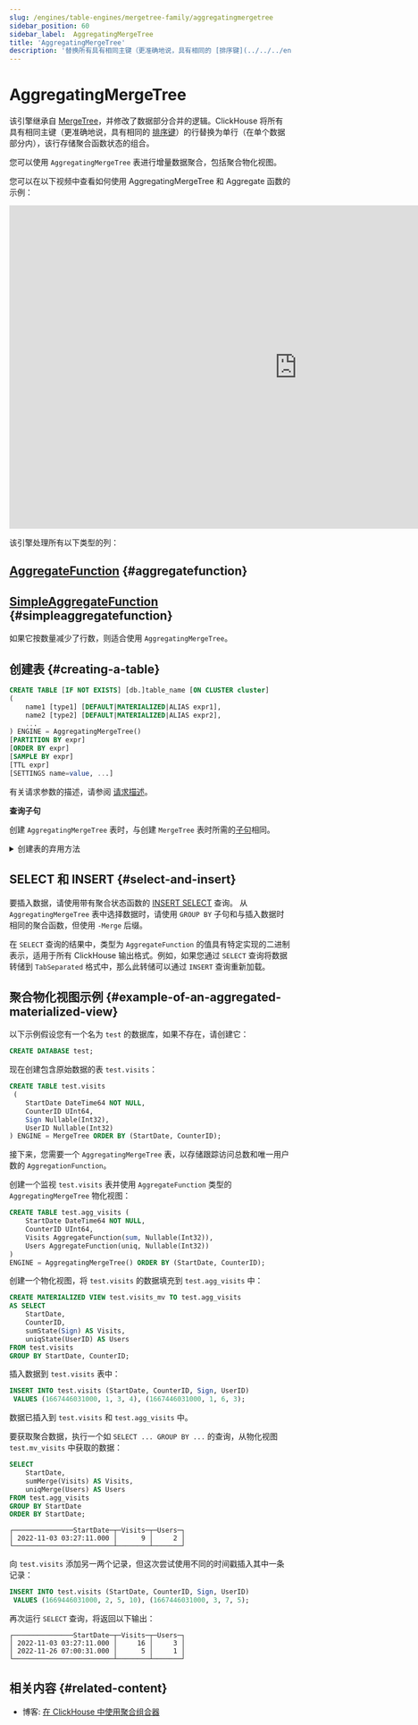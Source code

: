 ```yaml
---
slug: /engines/table-engines/mergetree-family/aggregatingmergetree
sidebar_position: 60
sidebar_label:  AggregatingMergeTree
title: 'AggregatingMergeTree'
description: '替换所有具有相同主键（更准确地说，具有相同的 [排序键](../../../engines/table-engines/mergetree-family/mergetree.md)）的行为单行（在单个数据部分内），该行存储聚合函数状态的组合。'
---
```



# AggregatingMergeTree

该引擎继承自 [MergeTree](/engines/table-engines/mergetree-family/versionedcollapsingmergetree)，并修改了数据部分合并的逻辑。ClickHouse 将所有具有相同主键（更准确地说，具有相同的 [排序键](../../../engines/table-engines/mergetree-family/mergetree.md)）的行替换为单行（在单个数据部分内），该行存储聚合函数状态的组合。

您可以使用 `AggregatingMergeTree` 表进行增量数据聚合，包括聚合物化视图。

您可以在以下视频中查看如何使用 AggregatingMergeTree 和 Aggregate 函数的示例：
<div class='vimeo-container'>
<iframe width="1030" height="579" src="https://www.youtube.com/embed/pryhI4F_zqQ" title="Aggregation States in ClickHouse" frameborder="0" allow="accelerometer; autoplay; clipboard-write; encrypted-media; gyroscope; picture-in-picture; web-share" referrerpolicy="strict-origin-when-cross-origin" allowfullscreen></iframe>
</div>

该引擎处理所有以下类型的列：

## [AggregateFunction](../../../sql-reference/data-types/aggregatefunction.md) {#aggregatefunction}
## [SimpleAggregateFunction](../../../sql-reference/data-types/simpleaggregatefunction.md) {#simpleaggregatefunction}

如果它按数量减少了行数，则适合使用 `AggregatingMergeTree`。

## 创建表 {#creating-a-table}

``` sql
CREATE TABLE [IF NOT EXISTS] [db.]table_name [ON CLUSTER cluster]
(
    name1 [type1] [DEFAULT|MATERIALIZED|ALIAS expr1],
    name2 [type2] [DEFAULT|MATERIALIZED|ALIAS expr2],
    ...
) ENGINE = AggregatingMergeTree()
[PARTITION BY expr]
[ORDER BY expr]
[SAMPLE BY expr]
[TTL expr]
[SETTINGS name=value, ...]
```

有关请求参数的描述，请参阅 [请求描述](../../../sql-reference/statements/create/table.md)。

**查询子句**

创建 `AggregatingMergeTree` 表时，与创建 `MergeTree` 表时所需的[子句](../../../engines/table-engines/mergetree-family/mergetree.md)相同。

<details markdown="1">

<summary>创建表的弃用方法</summary>

:::note
请勿在新项目中使用此方法，如果可能，请将旧项目切换到上述描述的方法。
:::

``` sql
CREATE TABLE [IF NOT EXISTS] [db.]table_name [ON CLUSTER cluster]
(
    name1 [type1] [DEFAULT|MATERIALIZED|ALIAS expr1],
    name2 [type2] [DEFAULT|MATERIALIZED|ALIAS expr2],
    ...
) ENGINE [=] AggregatingMergeTree(date-column [, sampling_expression], (primary, key), index_granularity)
```

所有参数的含义与 `MergeTree` 中相同。
</details>

## SELECT 和 INSERT {#select-and-insert}

要插入数据，请使用带有聚合状态函数的 [INSERT SELECT](../../../sql-reference/statements/insert-into.md) 查询。
从 `AggregatingMergeTree` 表中选择数据时，请使用 `GROUP BY` 子句和与插入数据时相同的聚合函数，但使用 `-Merge` 后缀。

在 `SELECT` 查询的结果中，类型为 `AggregateFunction` 的值具有特定实现的二进制表示，适用于所有 ClickHouse 输出格式。例如，如果您通过 `SELECT` 查询将数据转储到 `TabSeparated` 格式中，那么此转储可以通过 `INSERT` 查询重新加载。

## 聚合物化视图示例 {#example-of-an-aggregated-materialized-view}

以下示例假设您有一个名为 `test` 的数据库，如果不存在，请创建它：

```sql
CREATE DATABASE test;
```

现在创建包含原始数据的表 `test.visits`：

``` sql
CREATE TABLE test.visits
 (
    StartDate DateTime64 NOT NULL,
    CounterID UInt64,
    Sign Nullable(Int32),
    UserID Nullable(Int32)
) ENGINE = MergeTree ORDER BY (StartDate, CounterID);
```

接下来，您需要一个 `AggregatingMergeTree` 表，以存储跟踪访问总数和唯一用户数的 `AggregationFunction`。

创建一个监视 `test.visits` 表并使用 `AggregateFunction` 类型的 `AggregatingMergeTree` 物化视图：

``` sql
CREATE TABLE test.agg_visits (
    StartDate DateTime64 NOT NULL,
    CounterID UInt64,
    Visits AggregateFunction(sum, Nullable(Int32)),
    Users AggregateFunction(uniq, Nullable(Int32))
)
ENGINE = AggregatingMergeTree() ORDER BY (StartDate, CounterID);
```

创建一个物化视图，将 `test.visits` 的数据填充到 `test.agg_visits` 中：

```sql
CREATE MATERIALIZED VIEW test.visits_mv TO test.agg_visits
AS SELECT
    StartDate,
    CounterID,
    sumState(Sign) AS Visits,
    uniqState(UserID) AS Users
FROM test.visits
GROUP BY StartDate, CounterID;
```

插入数据到 `test.visits` 表中：

``` sql
INSERT INTO test.visits (StartDate, CounterID, Sign, UserID)
 VALUES (1667446031000, 1, 3, 4), (1667446031000, 1, 6, 3);
```

数据已插入到 `test.visits` 和 `test.agg_visits` 中。

要获取聚合数据，执行一个如 `SELECT ... GROUP BY ...` 的查询，从物化视图 `test.mv_visits` 中获取的数据：

```sql
SELECT
    StartDate,
    sumMerge(Visits) AS Visits,
    uniqMerge(Users) AS Users
FROM test.agg_visits
GROUP BY StartDate
ORDER BY StartDate;
```

```text
┌───────────────StartDate─┬─Visits─┬─Users─┐
│ 2022-11-03 03:27:11.000 │      9 │     2 │
└─────────────────────────┴────────┴───────┘
```

向 `test.visits` 添加另一两个记录，但这次尝试使用不同的时间戳插入其中一条记录：

```sql
INSERT INTO test.visits (StartDate, CounterID, Sign, UserID)
 VALUES (1669446031000, 2, 5, 10), (1667446031000, 3, 7, 5);
```

再次运行 `SELECT` 查询，将返回以下输出：

```text
┌───────────────StartDate─┬─Visits─┬─Users─┐
│ 2022-11-03 03:27:11.000 │     16 │     3 │
│ 2022-11-26 07:00:31.000 │      5 │     1 │
└─────────────────────────┴────────┴───────┘
```

## 相关内容 {#related-content}

- 博客: [在 ClickHouse 中使用聚合组合器](https://clickhouse.com/blog/aggregate-functions-combinators-in-clickhouse-for-arrays-maps-and-states)
